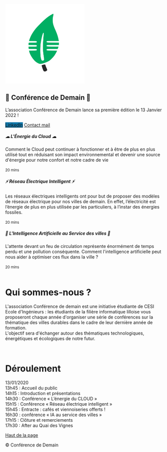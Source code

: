 <html lang="fr">

<head>
    <!-- Required meta tags -->
    <meta charset="utf-8">
    <meta name="viewport" content="width=device-width, initial-scale=1">
    <!-- Bootstrap CSS -->
    <link href="https://cdn.jsdelivr.net/npm/bootstrap@5.1.3/dist/css/bootstrap.min.css" rel="stylesheet"
        integrity="sha384-1BmE4kWBq78iYhFldvKuhfTAU6auU8tT94WrHftjDbrCEXSU1oBoqyl2QvZ6jIW3" crossorigin="anonymous">
    <title>Conférences 2022 🚀</title>
</head>

<body>
    <main>
        <section class="text-center container">
            <div class="row">
                <div class="col-lg-6 col-md-8 mx-auto">
                    <img src="./img/logo.svg" width="50%" />
                    <h1 class="fw-light">🚀 Conférence de Demain 🚀</h1>
                    <p class="lead text-muted">
                        L’association Conférence de Demain lance sa première édition le 13 Janvier 2022 !
                    </p>
                    <p>
                        <a href="https://www.linkedin.com/company/conference-de-demain/" class="btn btn-primary my-2"
                            style="background-color: #0e76a8;" target="_blank">LinkedIn</a>
                        <a href="mailto:conferences-lille@viacesi.fr" class="btn btn-secondary my-2">Contact mail</a>
                    </p>
                </div>
            </div>
        </section>
        <div class="album py-5 bg-light">
            <div class="container">
                <div class="row row-cols-1 row-cols-sm-2 row-cols-md-3 g-3">
                    <div class="col">
                        <div class="card shadow-sm">
                            <div class="card-body">
                                <h5 class="card-title" style="font-weight: bold;">☁ L'Énergie du Cloud ☁</h5>
                                <p class="card-text">Comment le Cloud peut continuer à fonctionner et à être de plus en plus utilisé tout en réduisant son impact environnemental et devenir une source d'énergie pour notre confort et notre cadre de vie</p>
                                <div class="d-flex justify-content-between align-items-center">
                                    <small class="text-muted">20 mins</small>
                                </div>
                            </div>
                        </div>
                    </div>
                    <div class="col">
                        <div class="card shadow-sm">
                            <div class="card-body">
                                <h5 class="card-title" style="font-weight: bold;">⚡ Réseau Électrique Intelligent ⚡</h5>
                                <p class="card-text">Les réseaux électriques intelligents ont pour but de proposer des modèles de réseaux électrique pour nos villes de demain. En effet, l’électricité est l’énergie de plus en plus utilisée par les particuliers, à l’instar des énergies fossiles.</p>
                                <div class="d-flex justify-content-between align-items-center">
                                    <small class="text-muted">20 mins</small>
                                </div>
                            </div>
                        </div>
                    </div>
                    <div class="col">
                        <div class="card shadow-sm">
                            <div class="card-body">
                                <h5 class="card-title" style="font-weight: bold;">🧠 L'Intelligence Artificielle au
                                    Service des villes 🧠</h5>
                                <p class="card-text">L'attente devant un feu de circulation représente énormément de temps perdu et une pollution conséquente. Comment l'intelligence artificielle peut nous aider à optimiser ces flux dans la ville ?</p>
                                <div class="d-flex justify-content-between align-items-center">
                                    <small class="text-muted">20 mins</small>
                                </div>
                            </div>
                        </div>
                    </div>
                </div>
            </div>
        </div>
        <br>
        <div class="album py-5 bg-light">
            <div class="container">
                <h1>Qui sommes-nous ?</h1>
                <p class="card-text">L'association Conférence de demain est une initiative étudiante de CESI Ecole d'Ingénieurs : les étudiants de la filière informatique lilloise vous proposeront chaque année d'organiser une série de conférences sur la thématique des villes durables dans le cadre de leur dernière année de formation.<br>
                L'objectif sera d'échanger autour des thématiques technologiques, énergétiques et écologiques de notre futur.</p>
            </div>
        </div>
        <br>
        <div class="album py-5 bg-light">
            <div class="container">
                <h1>Déroulement</h1>
                <p class="card-text">13/01/2020<br>
                13h45 : Accueil du public<br>
                14h15 : Introduction et présentations<br>
                14h30 : Conférence « L’énergie du CLOUD »<br>
                15h15 : Conférence « Réseau électrique intelligent »<br>
                15h45 : Entracte : cafés et viennoiseries offerts !<br>
                16h30 : conférence « IA au service des villes »<br>
                17h15 : Clôture et remerciements<br>
                17h30 : After au Quai des Vignes
                </p>
            </div>
        </div>
    </main>
    <footer class="text-muted py-5">
        <div class="container">
            <p class="float-end mb-1">
                <a href="#">Haut de la page</a>
            </p>
            <p class="mb-1">
                &copy;
                <span id="copyright">
                    <script>document.getElementById('copyright').appendChild(document.createTextNode(new Date().getFullYear()))</script>
                </span>
                Conférence de Demain
            </p>
        </div>
    </footer>
    <!-- Optional JavaScript -->
    <script src="https://cdn.jsdelivr.net/npm/bootstrap@5.1.3/dist/js/bootstrap.bundle.min.js"
        integrity="sha384-ka7Sk0Gln4gmtz2MlQnikT1wXgYsOg+OMhuP+IlRH9sENBO0LRn5q+8nbTov4+1p"
        crossorigin="anonymous"></script>

</body>


</html>